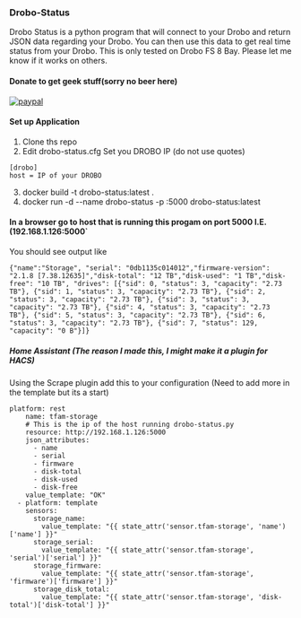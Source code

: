 ### Drobo-Status
Drobo Status is a python program that will connect to your Drobo and return JSON data regarding your Drobo. You can then use this data to get real time status from your Drobo. This is only tested on Drobo FS 8 Bay. Please let me know if it works on others. 

#### Donate to get geek stuff(sorry no beer here)

[![paypal](https://www.paypalobjects.com/en_US/i/btn/btn_donateCC_LG.gif)](https://www.paypal.com/cgi-bin/webscr?cmd=_s-xclick&hosted_button_id=TWRQVYJWC77E6)

#### Set up Application
1. Clone ths repo
2. Edit drobo-status.cfg Set you DROBO IP (do not use quotes)
```
[drobo]
host = IP of your DROBO
```
3. docker build -t drobo-status:latest .
4. docker run -d --name drobo-status -p :5000 drobo-status:latest

#### In a browser go to host that is running this progam on port 5000 I.E.(192.168.1.126:5000`
You should see output like 
```
{"name":"Storage", "serial": "0db1135c014012","firmware-version": "2.1.8 [7.38.12635]","disk-total": "12 TB","disk-used": "1 TB","disk-free": "10 TB", "drives": [{"sid": 0, "status": 3, "capacity": "2.73 TB"}, {"sid": 1, "status": 3, "capacity": "2.73 TB"}, {"sid": 2, "status": 3, "capacity": "2.73 TB"}, {"sid": 3, "status": 3, "capacity": "2.73 TB"}, {"sid": 4, "status": 3, "capacity": "2.73 TB"}, {"sid": 5, "status": 3, "capacity": "2.73 TB"}, {"sid": 6, "status": 3, "capacity": "2.73 TB"}, {"sid": 7, "status": 129, "capacity": "0 B"}]}
```

##### Home Assistant (The reason I made this, I might make it a plugin for HACS)
Using the Scrape plugin add this to your configuration (Need to add more in the template but its a start)

```
platform: rest
    name: tfam-storage
    # This is the ip of the host running drobo-status.py
    resource: http://192.168.1.126:5000
    json_attributes:
      - name
      - serial
      - firmware
      - disk-total
      - disk-used
      - disk-free
    value_template: "OK"
  - platform: template
    sensors:
      storage_name:
        value_template: "{{ state_attr('sensor.tfam-storage', 'name')['name'] }}"
      storage_serial:
        value_template: "{{ state_attr('sensor.tfam-storage', 'serial')['serial'] }}"
      storage_firmware:
        value_template: "{{ state_attr('sensor.tfam-storage', 'firmware')['firmware'] }}"
      storage_disk_total:
        value_template: "{{ state_attr('sensor.tfam-storage', 'disk-total')['disk-total'] }}"
```



